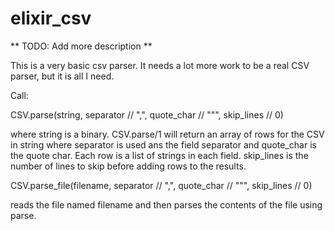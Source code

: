 # elixir_csv

** TODO: Add more description **

This is a very basic csv parser. It needs a lot more work to be a real CSV
parser, but it is all I need.

Call:

CSV.parse(string, separator // ",", quote_char // "\"", skip_lines // 0)

where string is a binary. CSV.parse/1 will return an array of rows for the CSV
in string where separator is used ans the field separator and quote_char is the
quote char. Each row is a list of strings in each field. skip_lines is the
number of lines to skip before adding rows to the results.

CSV.parse_file(filename, separator // ",", quote_char // "\"", skip_lines // 0)

reads the file named filename and then parses the contents of the file using
parse.
